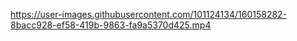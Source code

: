 https://user-images.githubusercontent.com/101124134/160158282-8bacc928-ef58-419b-9863-fa9a5370d425.mp4





